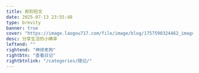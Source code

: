 ```yaml
---
title: 即刻短文
date: 2025-07-13 23:55:48
type: brevity
banner: true
cover: "https://image.laogou717.com/file/image/blog/1757590324462_image.png"
desc: 分享生活的小确幸
leftend: ""
rightend: "神烦老狗"
rightbtn: "查看日记"
rightbtnlink: "/categories/随记/"
---
```

